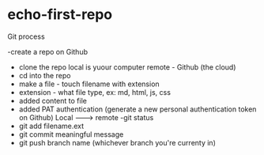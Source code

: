 # echo-first-repo

Git process

-create a repo  on Github
- clone the repo
 local is yuour computer
 remote - Github (the cloud)
- cd into the repo
- make a file - touch filename with extension
- extension - what file type, ex: md, html, js, css
- added content to file
- added PAT authentication (generate a new personal authentication token on Github)
Local ---> remote
-git status
- git add filename.ext
- git commit meaningful message
- git push branch name (whichever branch you're currenty in)